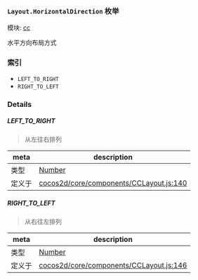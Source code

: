 ### `Layout.HorizontalDirection` 枚举



模块: [cc](../modules/cc.md)


水平方向布局方式


### 索引
  - `LEFT_TO_RIGHT`
  - `RIGHT_TO_LEFT`

### Details


##### LEFT_TO_RIGHT

> 从左往右排列

| meta | description |
|------|-------------|
| 类型 | <a href="https://developer.mozilla.org/en/JavaScript/Reference/Global_Objects/Number" class="crosslink external" target="_blank">Number</a> |
| 定义于 | [cocos2d/core/components/CCLayout.js:140](https://github.com/cocos-creator/engine/blob/26031bddd1aecdbf9bbdebe19ecaa672b1c35061/cocos2d/core/components/CCLayout.js#L140) |



##### RIGHT_TO_LEFT

> 从右往左排列

| meta | description |
|------|-------------|
| 类型 | <a href="https://developer.mozilla.org/en/JavaScript/Reference/Global_Objects/Number" class="crosslink external" target="_blank">Number</a> |
| 定义于 | [cocos2d/core/components/CCLayout.js:146](https://github.com/cocos-creator/engine/blob/26031bddd1aecdbf9bbdebe19ecaa672b1c35061/cocos2d/core/components/CCLayout.js#L146) |


